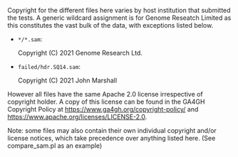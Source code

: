 Copyright for the different files here varies by host institution that
submitted the tests.  A generic wildcard assignment is for Genome
Reseatch Limited as this constitutes the vast bulk of the data, with
exceptions listed below.

- `*/*.sam`:

    Copyright (C) 2021 Genome Research Ltd.

- `failed/hdr.SQ14.sam`:

    Copyright (C) 2021 John Marshall

However all files have the same Apache 2.0 license irrespective of
copyright holder.  A copy of this license can be found in the GA4GH
Copyright Policy at https://www.ga4gh.org/copyright-policy/ and
https://www.apache.org/licenses/LICENSE-2.0.

Note: some files may also contain their own individual copyright
and/or license notices, which take precedence over anything listed
here.  (See compare_sam.pl as an example)


